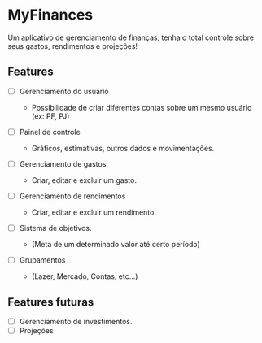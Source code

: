 # MyFinances

Um aplicativo de gerenciamento de finanças, tenha o total controle sobre seus gastos, rendimentos e projeções!

## Features

- [ ] Gerenciamento do usuário

  - Possibilidade de criar diferentes contas sobre um mesmo usuário (ex: PF, PJ)

- [ ] Painel de controle

  - Gráficos, estimativas, outros dados e movimentações.

- [ ] Gerenciamento de gastos.

  - Criar, editar e excluir um gasto.

- [ ] Gerenciamento de rendimentos

  - Criar, editar e excluir um rendimento.

- [ ] Sistema de objetivos.

  - (Meta de um determinado valor até certo período)

- [ ] Grupamentos
  - (Lazer, Mercado, Contas, etc...)

## Features futuras

- [ ] Gerenciamento de investimentos.
- [ ] Projeções
